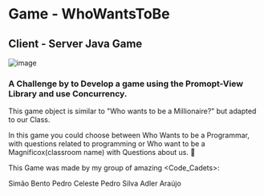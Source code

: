 # Game - WhoWantsToBe
## Client - Server Java Game

![image](https://user-images.githubusercontent.com/102189791/160258799-dbf9cc96-1570-4659-8812-6092a87b0d5e.png)


### A Challenge by <Academia de Codigo_> to Develop a game using the Promopt-View Library and use Concurrency.

 This game object is similar to "Who wants to be a Millionaire?" but adapted to our Class.
 
 In this game you could choose between Who Wants to be a Programmar, with questions related to programming or Who want to be a Magnificox(classroom name) with Questions about us. 🤣

 This Game was made by my group of amazing <Code_Cadets>:
 
 Simão Bento
 Pedro Celeste
 Pedro Silva
 Adler Araújo
